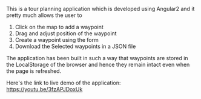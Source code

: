 This is a tour planning application which is developed using Angular2 and it pretty much allows the user to
1. Click on the map to add a waypoint 
2. Drag and adjust position of the waypoint 
3. Create a waypoint using the form 
4. Download the Selected waypoints in a JSON file 

The application has been built in such a way that waypoints are stored in the LocalStorage of the browser and hence they remain intact even when the page is refreshed. 

Here's the link to live demo of the application: https://youtu.be/3fzAPJDoxUk

